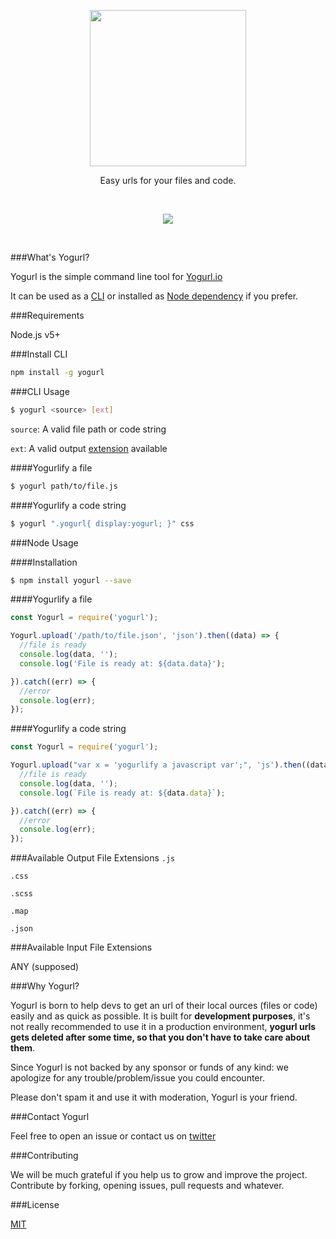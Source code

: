 <p align="center">
  <a href="http://yogurl.io">
    <img width="250" src="http://i.imgur.com/i2aenJ7.png">
  </a>
  <p align="center">Easy urls for your files and code.</p>
</p>

</br>
<p align="center" style="text-align:center">
<a href="https://gitter.im/720kb/yogurl/?utm_source=badge&utm_medium=badge&utm_campaign=pr-badge&utm_content=badge" target="_blank">
<img src="https://badges.gitter.im/Join%20Chat.svg"/>
</a>
</p>

</br>

###What's Yogurl?

Yogurl is the simple command line tool for [Yogurl.io](https://yogurl.io)

It can be used as a [CLI](#install-cli) or installed as [Node dependency](#node-usage) if you prefer.

###Requirements

Node.js v5+

###Install CLI

```bash
npm install -g yogurl
```

###CLI Usage

```bash
$ yogurl <source> [ext]
```

```source```: A valid file path or code string

```ext```: A valid output [extension](#available-output-file-extensions) available

####Yogurlify a file

```bash
$ yogurl path/to/file.js
```

####Yogurlify a code string

```bash
$ yogurl ".yogurl{ display:yogurl; }" css
```

###Node Usage

####Installation

```bash
$ npm install yogurl --save
```

####Yogurlify a file

```javascript
const Yogurl = require('yogurl');

Yogurl.upload('/path/to/file.json', 'json').then((data) => {
  //file is ready
  console.log(data, '');
  console.log('File is ready at: ${data.data}');

}).catch((err) => {
  //error
  console.log(err);
});
```

####Yogurlify a code string

```javascript
const Yogurl = require('yogurl');

Yogurl.upload("var x = 'yogurlify a javascript var';", 'js').then((data) => {
  //file is ready
  console.log(data, '');
  console.log(`File is ready at: ${data.data}`);

}).catch((err) => {
  //error
  console.log(err);
});
```

###Available Output File Extensions
`.js`

`.css`

`.scss`

`.map`

`.json`

###Available Input File Extensions

ANY (supposed)

###Why Yogurl?

Yogurl is born to help devs to get an url of their local ources (files or code) easily and as quick as possible.
It is built for **development purposes**, it's not really recommended to use it in a production environment, **yogurl urls gets deleted after some time, so that you don't have to take care about them**.

Since Yogurl is not backed by any sponsor or funds of any kind: we apologize for any trouble/problem/issue you could encounter.

Please don't spam it and use it with moderation, Yogurl is your friend.

###Contact Yogurl

Feel free to open an issue or contact us on [twitter](http://twitter.com/720kb_)

###Contributing

We will be much grateful if you help us to grow and improve the project.
Contribute by forking, opening issues, pull requests and whatever.

###License

[MIT](http://github.com/720kb/yogurl/#license.md)
